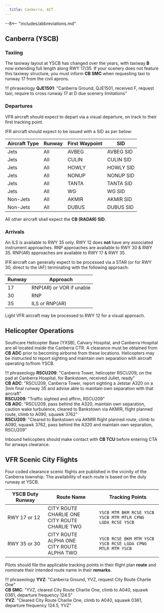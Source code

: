 ```yaml
---
  title: Canberra, ACT
---
```


--8<-- "includes/abbreviations.md"

## Canberra (YSCB)
### Taxiing
The taxiway layout at YSCB has changed over the years, with taxiway **B** now extending full length along RWY 17/35. If your scenery does not feature this taxiway structure, you must inform **CB SMC** when requesting taxi to runway 17 from the civil aprons.

!!! phraseology
    **QJE1501**: "Canberra Ground, QJE1501, received F, request taxi, require to cross runway 17 at D due scenery limitations"
    
### Departures
VFR aircraft should expect to depart via a visual departure, on track to their first tracking point.

IFR aircraft should expect to be issued with a SID as per below:

| Aircraft Type | Runway | First Waypoint | SID |
| --- | --- | --- | --- |
| Jets | All | AVBEG | AVBEG SID |
| Jets | All | CULIN | CULIN SID |
| Jets | All | HOWLY | HOWLY SID |
| Jets | All | NONUP | NONUP SID |
| Jets | All | TANTA | TANTA SID |
| Jets | All | WG | WG SID |
| Non-Jets | All | AKMIR | AKMIR SID |
| Non-Jets | All | DUBUS | DUBUS SID |

All other aircraft shall expect the **CB (RADAR) SID**.

### Arrivals
An ILS is available to RWY 35 only. RWY 12 does **not** have any associated instrument approaches. RNP approaches are available to RWY 30 & RWY 35. RNP(AR) approaches are available to RWY 17 & RWY 35.

IFR aircraft can generally expect to be processed via a STAR (or for RWY 30, direct to the IAF) terminating with the following approach:

| Runway | Approach |
| --- | --- |
| 17 | RNP(AR) or VOR if unable |
| 30 | RNP |
| 35 | ILS or RNP(AR) |

Light VFR aircraft may be processed to RWY 12 for a visual approach.

## Helicopter Operations
Southcare Helicopter Base (YXSB), Calvary Hospital, and Canberra Hospital are all located inside the Canberra CTR. A clearance must be obtained from **CB ADC** prior to becoming airborne from these locations. Helicopters may be instructed to report sighting and maintain own separation with aircraft operating to/from YSCB.

!!! phraseology
    **RSCU209**: "Canberra Tower, helicopter RSCU209, on the pad at Canberra Hospital, for Bankstown, received Juliet, ready"  
    **CB ADC**: "RSCU209, Canberra Tower, report sighting a Jetstar A320 on a 3nm final runway 35 and advise able to maintain own separation with that aircraft"  
    **RSCU209**: "Traffic sighted and affirm, RSCU209"  
    **CB ADC**: "RSCU209, pass behind the A320, maintain own separation, caution wake turbulence, cleared to Bankstown via AKMIR, flight planned route, climb to A090, squawk 3762"  
    **RSCU209**: "Cleared to Bankstown via AKMIR flight planned route, climb to A090, squawk 3762, pass behind the A320 and maintain own separation, RSCU209"

Inbound helicopters should make contact with **CB TCU** before entering CTA for airways clearance.

## VFR Scenic City Flights
Four coded clearance scenic flights are published in the vicinity of the Canberra township. The availability of each route is based on the duty runway at YSCB.

| YSCB Duty Runway | Route Name | Tracking Points |
| ------------------ | -------------- | ---------------- | 
| RWY 17 or 12 | CITY ROUTE CHARLIE ONE<br>CITY ROUTE CHARLIE TWO | `YSCB MTM BKM RCSE YSCB`<br>`YSCB MTM MTLR CPNG LGDA RCSE YSCB` | 
| RWY 35 or 30 | CITY ROUTE ALPHA ONE<br>CITY ROUTE ALPHA TWO | `YSCB RCSE BKM MTM YSCB`<br>`YSCB RCSE LGDA CPNG MTLR MTM YSCB` | 

Pilots should file the applicable tracking points in their flight plan **route** and nominate their intended route name in their **remarks**.

!!! phraseology
    **YVZ**: "Canberra Ground, YVZ, request City Route Charlie One"  
    **CB SMC**: "YVZ, cleared City Route Charlie One, climb to A040, squawk 0361, departure frequency 124.5"  
    **YVZ**: "Cleared City Route Charlie One, climb to A040, squawk 0361, departure frequency 124.5, YVZ"